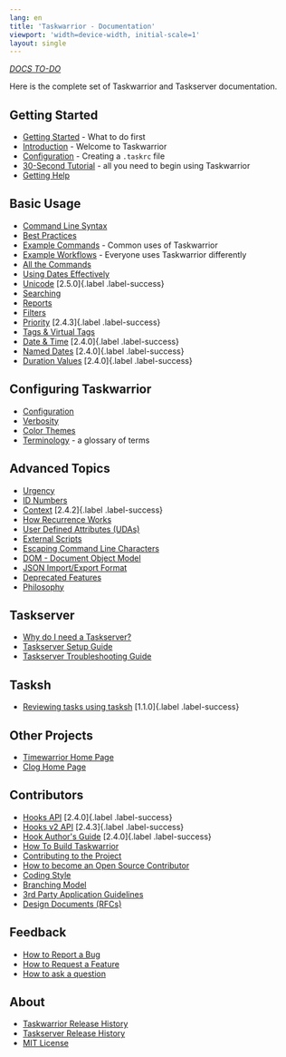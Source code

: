 ```yaml
---
lang: en
title: 'Taskwarrior - Documentation'
viewport: 'width=device-width, initial-scale=1'
layout: single
---
```


[*DOCS TO-DO*](/docs/todo)

Here is the complete set of Taskwarrior and Taskserver documentation.

## Getting Started

-   [Getting Started](/docs/start) - What to do first
-   [Introduction](/docs/introduction) - Welcome to Taskwarrior
-   [Configuration](/docs/configuration) - Creating a `.taskrc` file
-   [30-Second Tutorial](/docs/30second) - all you need to begin using Taskwarrior
-   [Getting Help](/docs/help)

## Basic Usage

-   [Command Line Syntax](/docs/syntax)
-   [Best Practices](/docs/best-practices)
-   [Example Commands](/docs/examples) - Common uses of Taskwarrior
-   [Example Workflows](/docs/workflow) - Everyone uses Taskwarrior differently
-   [All the Commands](/docs/commands/)
-   [Using Dates Effectively](/docs/using_dates)
-   [Unicode](/docs/unicode) [2.5.0]{.label .label-success}
-   [Searching](/docs/searching)
-   [Reports](/docs/report)
-   [Filters](/docs/filter)
-   [Priority](/docs/priority) [2.4.3]{.label .label-success}
-   [Tags & Virtual Tags](/docs/tags)
-   [Date & Time](/docs/dates) [2.4.0]{.label .label-success}
-   [Named Dates](/docs/named_dates) [2.4.0]{.label .label-success}
-   [Duration Values](/docs/durations) [2.4.0]{.label .label-success}

## Configuring Taskwarrior

-   [Configuration](/docs/configuration)
-   [Verbosity](/docs/verbosity)
-   [Color Themes](/docs/themes)
-   [Terminology](/docs/terminology) - a glossary of terms

## Advanced Topics

-   [Urgency](/docs/urgency)
-   [ID Numbers](/docs/ids)
-   [Context](/docs/context) [2.4.2]{.label .label-success}
-   [How Recurrence Works](/docs/recurrence)
-   [User Defined Attributes (UDAs)](/docs/udas)
-   [External Scripts](/tools/)
-   [Escaping Command Line Characters](/docs/escapes)
-   [DOM - Document Object Model](/docs/dom)
-   [JSON Import/Export Format](/docs/design/task)
-   [Deprecated Features](/docs/deprecated)
-   [Philosophy](/docs/philosophy)

## Taskserver
-   [Why do I need a Taskserver?](/docs/taskserver/why)
-   [Taskserver Setup Guide](https://gothenburgbitfactory.github.io/taskserver-setup/)
-   [Taskserver Troubleshooting Guide](https://gothenburgbitfactory.github.io/taskserver-troubleshooting/)

## Tasksh
-   [Reviewing tasks using tasksh](/docs/review) [1.1.0]{.label .label-success}

## Other Projects
-   [Timewarrior Home Page](https://timewarrior.net)
-   [Clog Home Page](/docs/clog/index)

## Contributors
-   [Hooks API](/docs/hooks) [2.4.0]{.label .label-success}
-   [Hooks v2 API](/docs/hooks2) [2.4.3]{.label .label-success}
-   [Hook Author\'s Guide](/docs/hooks_guide) [2.4.0]{.label .label-success}
-   [How To Build Taskwarrior](/docs/build)
-   [Contributing to the Project](/docs/contribute)
-   [How to become an Open Source Contributor](/docs/first_time)
-   [Coding Style](/docs/coding_style)
-   [Branching Model](/docs/branching)
-   [3rd Party Application Guidelines](/docs/3rd-party)
-   [Design Documents (RFCs)](/docs/design/index)

## Feedback
-   [How to Report a Bug](/docs/bugs)
-   [How to Request a Feature](/docs/features)
-   [How to ask a question](http://www.catb.org/esr/faqs/smart-questions)

## About
-   [Taskwarrior Release History](/docs/history)
-   [Taskserver Release History](/docs/history_td)
-   [MIT License](/docs/license)
